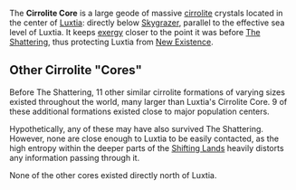 The **Cirrolite Core** is a large geode of massive [cirrolite](<../Technology/Cirrolite.md>) crystals located in the center of [Luxtia](<./Luxtia.md>): directly below [Skygrazer](<./Skygrazer.md>), parallel to the effective sea level of Luxtia. It keeps [exergy](<../Æther/Exergy.md>) closer to the point it was before [The Shattering](<../Events/The Shattering.md>), thus protecting Luxtia from [New Existence](<./New Existence.md>).

## Other Cirrolite "Cores"
Before The Shattering, 11 other similar cirrolite formations of varying sizes existed throughout the world, many larger than Luxtia's Cirrolite Core. 9 of these additional formations existed close to major population centers.

Hypothetically, any of these may have also survived The Shattering. However, none are close enough to Luxtia to be easily contacted, as the high entropy within the deeper parts of the [Shifting Lands](<./Shifting Lands.md>) heavily distorts any information passing through it.

None of the other cores existed directly north of Luxtia.
